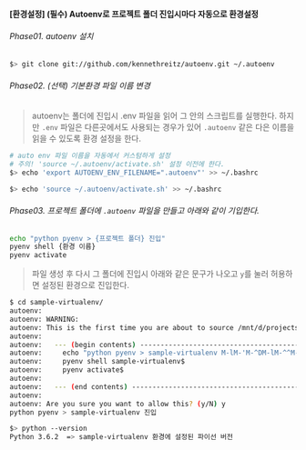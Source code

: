 #### [환경설정] (필수) Autoenv로 프로젝트 폴더 진입시마다 자동으로 환경설정



###### Phase01. autoenv 설치

```bash
$> git clone git://github.com/kennethreitz/autoenv.git ~/.autoenv
```



###### Phase02. (선택) 기본환경 파일 이름 변경

> autoenv는 폴더에 진입시 .env 파일을 읽어 그 안의 스크립트를 실행한다.
> 하지만 `.env` 파일은 다른곳에서도 사용되는 경우가 있어 `.autoenv` 같은 다은 이름을
> 읽을 수 있도록 환경 설정을 한다.

```bash
# auto env 파일 이름을 자동에서 커스텀하게 설정
# 주의! 'source ~/.autoenv/activate.sh' 설정 이전에 한다.
$> echo 'export AUTOENV_ENV_FILENAME=".autoenv"' >> ~/.bashrc

$> echo 'source ~/.autoenv/activate.sh' >> ~/.bashrc
```



###### Phase03. 프로젝트 폴더에 `.autoenv` 파일을 만들고 아래와 같이 기입한다.

```bash
echo "python pyenv > {프로젝트 폴더} 진입"
pyenv shell {환경 이름}
pyenv activate
```

> 파일 생성 후 다시 그 폴더에 진입시 아래와 같은 문구가 나오고 `y`를 눌러 허용하면
> 설정된 환경으로 진입한다.

```bash
$ cd sample-virtualenv/
autoenv:
autoenv: WARNING:
autoenv: This is the first time you are about to source /mnt/d/projects/A-BOWL-OF-DJANGO-TODO-LIST/sample-virtualenv/.autoenv:
autoenv:
autoenv:   --- (begin contents) ---------------------------------------
autoenv:     echo "python pyenv > sample-virtualenv M-lM-'M-^DM-lM-^^M-^E"$
autoenv:     pyenv shell sample-virtualenv$
autoenv:     pyenv activate$
autoenv:
autoenv:   --- (end contents) -----------------------------------------
autoenv:
autoenv: Are you sure you want to allow this? (y/N) y
python pyenv > sample-virtualenv 진입

$> python --version
Python 3.6.2  => sample-virtualenv 환경에 설정된 파이선 버전
```

